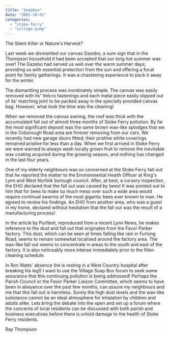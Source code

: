 ```yaml
---
title: "Soapbox"
date: "2001-10-01"
categories: 
  - "stoke-ferry"
  - "village-pump"
---
```


The Silent Killer or Nature's Harvest?

Last week we dismantled our canvas Gazebo; a sure sign that in the Thompson household it had been accepted that our long hot summer was over! The Gazebo had served us well over the warm summer days; providing us with essential protection from the sun and offering a focal point for family gatherings. It was a chastening experience to pack it away for the winter.

The dismantling process was inordinately simple. The canvas was easily removed with its' Velcro fastenings and each metal piece easily slipped out of its' matching joint to be packed away in the specially provided canvas bag. However, what took the time was the cleaning!

When we removed the canvas awning, the roof was thick with the accumulated fall out of almost three months of Stoke Ferry pollution. By far the most significant deposit was the same brown wax-like splodges that we in the Oxborough Road area are forever removing from our cars. We recently had new garage doors fitted; their pristine white coverings remained pristine for less than a day. When we first arrived in Stoke Ferry we were warned to always wash locally grown fruit to remove the inevitable wax coating acquired during the growing season, and nothing has changed in the last four years.

One of my elderly neighbours was so concerned at the Stoke Ferry fall-out that he reported the matter to the Environmental Health Officer at King's Lynn and West Norfolk borough council. After, at best, a cursory inspection, the EHO declared that the fall out was caused by bees! It was pointed out to him that for bees to make so much mess over such a wide area would require continual swarms of the most gigantic bees ever known to man. He agreed to review his findings. An EHO from another area, who was a guest in my home, declared without hesitation that the fall out was the result of a manufacturing process!

In the article by Purfleet, reproduced from a recent Lynn News, he makes reference to the dust and fall out that originates from the Favor Parker factory. This dust, which can be seen at times falling like rain in Furlong Road, seems to remain somewhat localised around the factory area. The wax-like fall out seems to concentrate in areas to the south and east of the factory. It is also noticeably more intense immediately prior to the filter-cleaning schedule.

In Ron Watts' absence (he is resting in a West Country hospital after breaking his leg!) I want to use the Village Soap Box forum to seek some assurance that this continuing pollution is being addressed! Perhaps the Parish Council or the Favor Parker Liaison Committee, which seems to have been in abeyance over the past few months, can assure my neighbours and me that this fall out is harmless. Surely the high dust levels and the wax-like substance cannot be an ideal atmosphere for inhalation by children and adults alike. Lets bring the debate into the open and set up a forum where the concerns of local residents can be discussed with both parish and business executives before there is untold damage to the health of Stoke Ferry residents.

Ray Thompson
